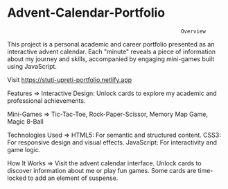 # Advent-Calendar-Portfolio

                                                            Overview
This project is a personal academic and career portfolio presented as an interactive advent calendar. Each "minute" reveals a piece of information about my journey and skills, accompanied by engaging mini-games built using JavaScript. 

Visit
https://stuti-upreti-portfolio.netlify.app

Features =>
Interactive Design: Unlock cards to explore my academic and professional achievements.

Mini-Games =>
Tic-Tac-Toe,
Rock-Paper-Scissor,
Memory Map Game,
Magic 8-Ball

Technologies Used =>
HTML5: For semantic and structured content.
CSS3: For responsive design and visual effects.
JavaScript: For interactivity and game logic.

How It Works =>
Visit the advent calendar interface.
Unlock cards to discover information about me or play fun games.
Some cards are time-locked to add an element of suspense.
